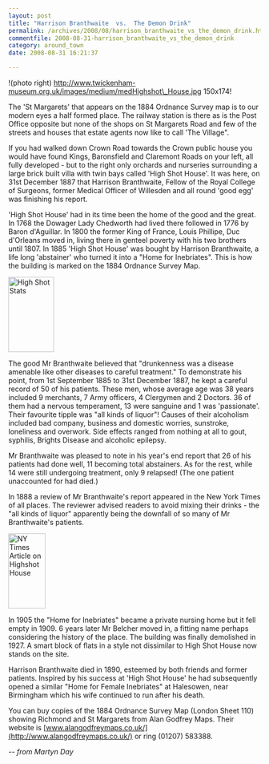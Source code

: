 ```yaml
---
layout: post
title: "Harrison Branthwaite  vs.  The Demon Drink"
permalink: /archives/2008/08/harrison_branthwaite_vs_the_demon_drink.html
commentfile: 2008-08-31-harrison_branthwaite_vs_the_demon_drink
category: around_town
date: 2008-08-31 16:21:37

---
```


!(photo right) http://www.twickenham-museum.org.uk/images/medium/medHighshot\_House.jpg 150x174!

The 'St Margarets' that appears on the 1884 Ordnance Survey map is to our modern eyes a half formed place. The railway station is there as is the Post Office opposite but none of the shops on St Margarets Road and few of the streets and houses that estate agents now like to call 'The Village".

If you had walked down Crown Road towards the Crown public house you would have found Kings, Baronsfield and Claremont Roads on your left, all fully developed - but to the right only orchards and nurseries surrounding a large brick built villa with twin bays called 'High Shot House'. It was here, on 31st December 1887 that Harrison Branthwaite, Fellow of the Royal College of Surgeons, former Medical Officer of Willesden and all round 'good egg' was finishing his report.

'High Shot House' had in its time been the home of the good and the great. In 1768 the Dowager Lady Chedworth had lived there followed in 1776 by Baron d'Aguillar. In 1800 the former King of France, Louis Phillipe, Duc d'Orleans moved in, living there in genteel poverty with his two brothers until 1807. In 1885 'High Shot House' was bought by Harrison Branthwaite, a life long 'abstainer' who turned it into a "Home for Inebriates". This is how the building is marked on the 1884 Ordnance Survey Map.

<a href="/assets/images/2008/high_shot_house_stats.jpg"><img src="/assets/images/2008/high_shot_house_stats-thumb.jpg" width="91" height="150" alt="High Shot Stats" class="photo right" /></a>

The good Mr Branthwaite believed that "drunkenness was a disease amenable like other diseases to careful treatment." To demonstrate his point, from 1st September 1885 to 31st December 1887, he kept a careful record of 50 of his patients. These men, whose average age was 38 years included 9 merchants, 7 Army officers, 4 Clergymen and 2 Doctors. 36 of them had a nervous temperament, 13 were sanguine and 1 was 'passionate'. Their favourite tipple was "all kinds of liquor"! Causes of their alcoholism included bad company, business and domestic worries, sunstroke, loneliness and overwork. Side effects ranged from nothing at all to gout, syphilis, Brights Disease and alcoholic epilepsy.

Mr Branthwaite was pleased to note in his year's end report that 26 of his patients had done well, 11 becoming total abstainers. As for the rest, while 14 were still undergoing treatment, only 9 relapsed! (The one patient unaccounted for had died.)

In 1888 a review of Mr Branthwaite's report appeared in the New York Times of all places. The reviewer advised readers to avoid mixing their drinks - the "all kinds of liquor" apparently being the downfall of so many of Mr Branthwaite's patients.

<a href="/assets/images/2008/nytimes_highshothouse.gif"><img src="/assets/images/2008/nytimes_highshothouse-thumb.gif" width="74" height="150" alt="NY Times Article on Highshot House" class="photo right" /></a>

In 1905 the "Home for Inebriates" became a private nursing home but it fell empty in 1909. 6 years later Mr Belcher moved in, a fitting name perhaps considering the history of the place. The building was finally demolished in 1927. A smart block of flats in a style not dissimilar to High Shot House now stands on the site.

Harrison Branthwaite died in 1890, esteemed by both friends and former patients. Inspired by his success at 'High Shot House' he had subsequently opened a similar "Home for Female Inebriates" at Halesowen, near Birmingham which his wife continued to run after his death.

You can buy copies of the 1884 Ordnance Survey Map (London Sheet 110) showing Richmond and St Margarets from Alan Godfrey Maps. Their website is [www.alangodfreymaps.co.uk/](http://www.alangodfreymaps.co.uk/) or ring (01207) 583388.

<cite>-- from Martyn Day</cite>
